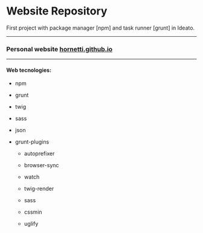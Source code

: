 # Website Repository

First project with package manager [npm] and task runner [grunt] in Ideato.

---
### Personal website [hornetti.github.io]
---

#### Web tecnologies: 
* npm
* grunt
* twig
* sass
* json

* grunt-plugins
	
	* autoprefixer
	
	* browser-sync
	
	* watch
	
	* twig-render
	
	* sass
	
	* cssmin
	
	* uglify

[hornetti.github.io]: https://hornetti.github.io/website/build/